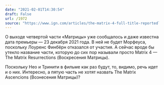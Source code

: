 ```yaml
---
date: "2021-02-01T14:30:54"
draft: False
url: /1972
source: "https://www.ign.com/articles/the-matrix-4-full-title-reportedly-leaked"
---
```


О выходе четвертой части «Матрицы» уже сообщалось и даже известна дата премьеры — 23 декабря 2021 года. В ней не будет Морфеуса, поскольку Лоуренс Финбёрн отказался от участия. А сейчас вроде бы утекло название части, которую до сих пор называли просто Matrix 4 — The Matrix Resurrections (Воскресения Матрицы). 

Поскольку Нео и Тринити в фильме как раз будут, то, видимо, речь идет и о них. Интересно, а пятую часть не хотят назвать The Matrix Ascencions (Вознесения Матрицы)?
